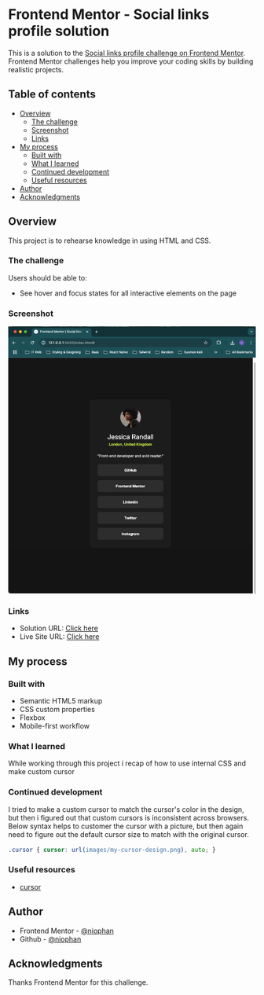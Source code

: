 # Frontend Mentor - Social links profile solution

This is a solution to the [Social links profile challenge on Frontend Mentor](https://www.frontendmentor.io/challenges/social-links-profile-UG32l9m6dQ). Frontend Mentor challenges help you improve your coding skills by building realistic projects. 

## Table of contents

- [Overview](#overview)
  - [The challenge](#the-challenge)
  - [Screenshot](#screenshot)
  - [Links](#links)
- [My process](#my-process)
  - [Built with](#built-with)
  - [What I learned](#what-i-learned)
  - [Continued development](#continued-development)
  - [Useful resources](#useful-resources)
- [Author](#author)
- [Acknowledgments](#acknowledgments)


## Overview

This project is to rehearse knowledge in using HTML and CSS.

### The challenge

Users should be able to:

- See hover and focus states for all interactive elements on the page

### Screenshot

![](./project-3.png)


### Links

- Solution URL: [Click here](https://github.com/niophan/social-links-profile-fe_3)
- Live Site URL: [Click here](https://your-live-site-url.com)

## My process

### Built with

- Semantic HTML5 markup
- CSS custom properties
- Flexbox
- Mobile-first workflow


### What I learned

While working through this project i recap of how to use internal CSS and make custom cursor


### Continued development

I tried to make a custom cursor to match the cursor's color in the design, but then i figured out that custom cursors is inconsistent across browsers. Below syntax helps to customer the cursor with a picture, but then again need to figure out the default cursor size to match with the original cursor.
```css
.cursor { cursor: url(images/my-cursor-design.png), auto; }
```

### Useful resources

- [cursor](https://developer.mozilla.org/en-US/docs/Web/CSS/cursor)

## Author

- Frontend Mentor - [@niophan](https://www.frontendmentor.io/profile/niophan)
- Github - [@niophan](https://github.com/niophan)


## Acknowledgments

Thanks Frontend Mentor for this challenge.
